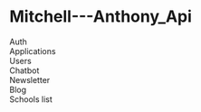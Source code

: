 # Mitchell---Anthony_Api

Auth  <br> 
Applications  <br>
Users  <br>
Chatbot  <br>
Newsletter  <br>
Blog   <br>
Schools list  <br>
